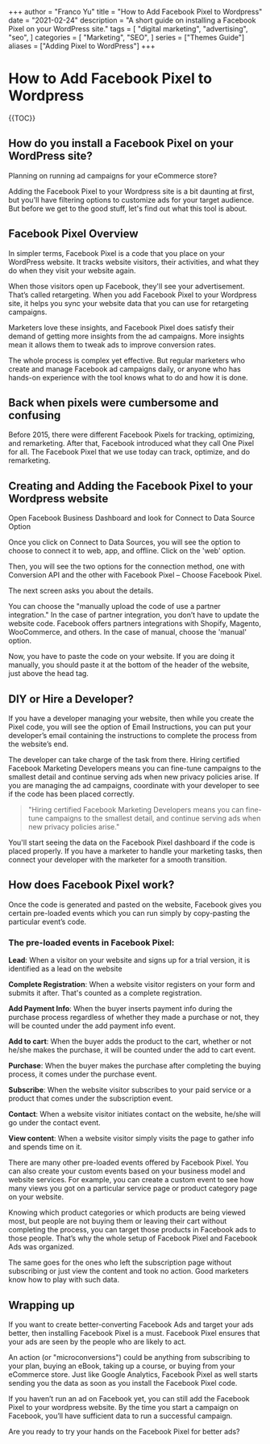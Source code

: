 +++
author = "Franco Yu"
title = "How to Add Facebook Pixel to Wordpress"
date = "2021-02-24"
description = "A short guide on installing a Facebook Pixel on your WordPress site."
tags = [
    "digital marketing",
    "advertising",
    "seo",
]
categories = [
    "Marketing",
    "SEO",
]
series = ["Themes Guide"]
aliases = ["Adding Pixel to WordPress"]
+++

# How to Add Facebook Pixel to Wordpress
{{TOC}}

## How do you install a Facebook Pixel on your WordPress site?

Planning on running ad campaigns for your eCommerce store?

Adding the Facebook Pixel to your Wordpress site is a bit daunting at first, but you'll have filtering options to customize ads for your target audience. But before we get to the good stuff, let's find out what this tool is about.

## Facebook Pixel Overview
In simpler terms, Facebook Pixel is a code that you place on your WordPress website. It tracks website visitors, their activities, and what they do when they visit your website again.

When those visitors open up Facebook, they'll see your advertisement. That’s called retargeting. When you add Facebook Pixel to your Wordpress site, it helps you sync your website data that you can use for retargeting campaigns.

Marketers love these insights, and Facebook Pixel does satisfy their demand of getting more insights from the ad campaigns. More insights mean it allows them to tweak ads to improve conversion rates.

The whole process is complex yet effective. But regular marketers who create and manage Facebook ad campaigns daily, or anyone who has hands-on experience with the tool knows what to do and how it is done.

## Back when pixels were cumbersome and confusing
Before 2015, there were different Facebook Pixels for tracking, optimizing, and remarketing. After that, Facebook introduced what they call One Pixel for all. The Facebook Pixel that we use today can track, optimize, and do remarketing.

## Creating and Adding the Facebook Pixel to your Wordpress website

Open Facebook Business Dashboard and look for Connect to Data Source Option

Once you click on Connect to Data Sources, you will see the option to choose to connect it to web, app, and offline. Click on the 'web' option.


Then, you will see the two options for the connection method, one with Conversion API and the other with Facebook Pixel – Choose Facebook Pixel.

The next screen asks you about the details.

You can choose the "manually upload the code of use a partner integration." In the case of partner integration, you don’t have to update the website code. Facebook offers partners integrations with Shopify, Magento, WooCommerce, and others. In the case of manual, choose the 'manual' option.

Now, you have to paste the code on your website. If you are doing it manually, you should paste it at the bottom of the header of the website, just above the head tag.

## DIY or Hire a Developer?

If you have a developer managing your website, then while you create the Pixel code, you will see the option of Email Instructions, you can put your developer’s email containing the instructions to complete the process from the website’s end.

The developer can take charge of the task from there. Hiring certified Facebook Marketing Developers means you can fine-tune campaigns to the smallest detail and continue serving ads when new privacy policies arise. If you are managing the ad campaigns, coordinate with your developer to see if the code has been placed correctly.  

> "Hiring certified Facebook Marketing Developers means you can fine-tune campaigns to the smallest detail, and continue serving ads when new privacy policies arise."

You'll start seeing the data on the Facebook Pixel dashboard if the code is placed properly. If you have a marketer to handle your marketing tasks, then connect your developer with the marketer for a smooth transition.

## How does Facebook Pixel work?
Once the code is generated and pasted on the website, Facebook gives you certain pre-loaded events which you can run simply by copy-pasting the particular event’s code.

### The pre-loaded events in Facebook Pixel:  

**Lead**: When a visitor on your website and signs up for a trial version, it is identified as a lead on the website

**Complete Registration**: When a website visitor registers on your form and submits it after. That's counted as a complete registration.

**Add Payment Info**: When the buyer inserts payment info during the purchase process regardless of whether they made a purchase or not, they will be counted under the add payment info event.

**Add to cart**: When the buyer adds the product to the cart, whether or not he/she makes the purchase, it will be counted under the add to cart event.

**Purchase**: When the buyer makes the purchase after completing the buying process, it comes under the purchase event.

**Subscribe**: When the website visitor subscribes to your paid service or a product that comes under the subscription event.

**Contact**: When a website visitor initiates contact on the website, he/she will go under the contact event.

**View content**: When a website visitor simply visits the page to gather info and spends time on it.

There are many other pre-loaded events offered by Facebook Pixel. You can also create your custom events based on your business model and website services. For example, you can create a custom event to see how many views you got on a particular service page or product category page on your website.

Knowing which product categories or which products are being viewed most, but people are not buying them or leaving their cart without completing the process, you can target those products in Facebook ads to those people. That’s why the whole setup of Facebook Pixel and Facebook Ads was organized.

The same goes for the ones who left the subscription page without subscribing or just view the content and took no action. Good marketers know how to play with such data.

## Wrapping up
If you want to create better-converting Facebook Ads and target your ads better, then installing Facebook Pixel is a must. Facebook Pixel ensures that your ads are seen by the people who are likely to act.

An action (or "microconversions") could be anything from subscribing to your plan, buying an eBook, taking up a course, or buying from your eCommerce store. Just like Google Analytics, Facebook Pixel as well starts sending you the data as soon as you install the Facebook Pixel code.

If you haven’t run an ad on Facebook yet, you can still add the Facebook Pixel to your wordpress website. By the time you start a campaign on Facebook, you’ll have sufficient data to run a successful campaign.

Are you ready to try your hands on the Facebook Pixel for better ads?
